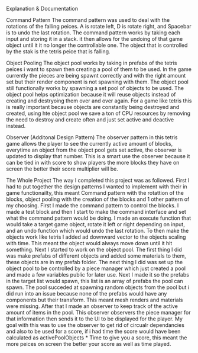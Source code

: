 Explanation & Documentation 

Command Pattern
The command pattern was used to deal with the rotations of the falling peices. A is rotate left, D is rotate right, and Spacebar is to undo the last rotation. The command pattern works by
taking each input and storing it in a stack. it then allows for the undoing of that game object until it it no longer the controllable one. The object that is controlled by the stak is the 
tetris peice that is falling. 

Object Pooling
The object pool works by taking in prefabs of the tetris peices i want to spawn then creating a pool of them to be used. In the game currently the pieces are being spawnt correctly and with the right
amount set but their render component is not spawning with them. The object pool still functionally works by spawning a set pool of objects to be used. The object pool helps optimization because it will
reuse objects instead of creating and destryoing them over and over again. For a game like tetris this is really important because objects are constantly being destroyed and created, using hte object pool we 
save a ton of CPU resources by removing the need to destroy and create often and just set active and deactive instead.

Observer (Additonal Design Pattern)
The observer pattern in this tetris game allows the player to see the currently active amount of blocks, everytime an object from the object pool gets set active, the observer is updated to display that number. This is a smart use the observer because it can be tied in with score to show players the more blocks they have on screen the better their score multiplier will be.



The Whole Project
The way I completed this project was as followed. First I had to put together the design patterns I wanted to implement with their in game functionailty, 
this meant Command pattern with the rotattion of the blocks, object pooling with the creation of the blocks and 1 other pattern of my choosing. First I made the command pattern to control the blocks. I made a test block and then I start to make the command interface and set what the command pattern would be doing. I made an execute function that would take a target game object, rotate it left or right depending on input, and an undo function which would undo the last rotation. To then make the objects work like tetris I added ad downward vector to the objects scaling with time. This meant the object would always move down until it hit something. Next I started to work on the object pool. The first thing I did was make prefabs of different objects and added some materials to them, these objects are in my prefab folder. The next thing I did was set up the object pool to be controlled by a piece manager which just created a pool and made a few variables public for later use. Next I made it so the prefabs in the target list would spawn, this list is an array of prefabs the pool can spawn. The pool succeded at spawning random objects from the pool but i did run into an issue because none of the prefabs would have any components but their transform. This meant mesh renders and materials were missing. After that I made an observer to keep track of the active amount of items in the pool. This observer observers the piece manager for that information then sends it to the UI to be displayed for the player. My goal with this was to use the observer to get rid of circualr dependancies and also to be used for a score, if i had time the score would have been calculated as activePoolObjects * Time to give you a score, this meant the more peices on screen the better your score as well as time played.

